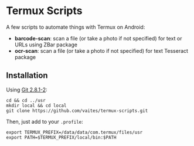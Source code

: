 Termux Scripts
==============

A few scripts to automate things with Termux on Android:

* **barcode-scan**: scan a file (or take a photo if not specified) for text or URLs using ZBar package
* **ocr-scan**: scan a file (or take a photo if not specified) for text Tesseract package

Installation
------------

Using [Git 2.8.1-2](https://github.com/vaites/termux-packages/commit/11c62dd2484d16cd4cce471166765b8550873956):

    cd && cd ../usr
    mkdir local && cd local
    git clone https://github.com/vaites/termux-scripts.git

Then, just add to your `.profile`:

    export TERMUX_PREFIX=/data/data/com.termux/files/usr
    export PATH=$TERMUX_PREFIX/local/bin:$PATH

